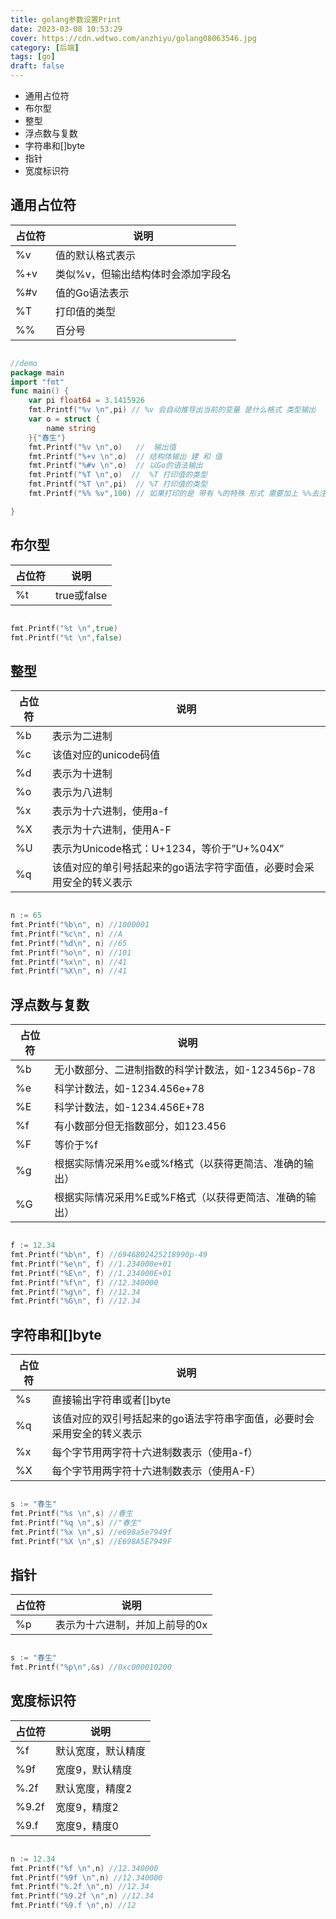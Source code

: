 ```yaml
---
title: golang参数设置Print
date: 2023-03-08 10:53:29
cover: https://cdn.wdtwo.com/anzhiyu/golang08063546.jpg
category: [后端]
tags: [go]
draft: false
---
```


- 通用占位符
- 布尔型
- 整型
- 浮点数与复数
- 字符串和[]byte
- 指针 
- 宽度标识符

<!--more-->

## 通用占位符

| 占位符 | 说明 |
|   --   |  -- |
| %v	 | 值的默认格式表示 |
| %+v | 	类似%v，但输出结构体时会添加字段名 |
| %#v | 	值的Go语法表示 |
| %T	 | 打印值的类型 |
| %%	 | 百分号 |

```go

//demo
package main
import "fmt"
func main() {
	var pi float64 = 3.1415926
	fmt.Printf("%v \n",pi) // %v 会自动推导出当前的变量 是什么格式 类型输出
	var o = struct {
		name string
	}{"春生"}
	fmt.Printf("%v \n",o)   //  输出值
	fmt.Printf("%+v \n",o)  // 结构体输出 建 和 值
	fmt.Printf("%#v \n",o)  // 以Go的语法输出
	fmt.Printf("%T \n",o)  //  %T 打印值的类型
	fmt.Printf("%T \n",pi)  // %T 打印值的类型
	fmt.Printf("%% %v",100) // 如果打印的是 带有 %的特殊 形式 需要加上 %%去注视特殊字符

}

```

## 布尔型

| 占位符 | 说明 |
|   --  |  -- |
| %t | true或false |

```go

fmt.Printf("%t \n",true)
fmt.Printf("%t \n",false)

```

## 整型

| 占位符 | 说明 |
|   --  |  -- |
| %b | 表示为二进制 |
| %c | 该值对应的unicode码值 |
| %d | 表示为十进制 |
| %o | 表示为八进制 |
| %x | 表示为十六进制，使用a-f |
| %X | 表示为十六进制，使用A-F |
| %U | 表示为Unicode格式：U+1234，等价于”U+%04X” |
| %q | 该值对应的单引号括起来的go语法字符字面值，必要时会采用安全的转义表示 |

```go

n := 65
fmt.Printf("%b\n", n) //1000001
fmt.Printf("%c\n", n) //A
fmt.Printf("%d\n", n) //65
fmt.Printf("%o\n", n) //101
fmt.Printf("%x\n", n) //41
fmt.Printf("%X\n", n) //41

```

## 浮点数与复数

| 占位符 | 说明 |
|   --  |  -- |
| %b | 无小数部分、二进制指数的科学计数法，如-123456p-78 |
| %e | 科学计数法，如-1234.456e+78 |
| %E | 科学计数法，如-1234.456E+78 |
| %f | 有小数部分但无指数部分，如123.456 |
| %F | 等价于%f |
| %g | 根据实际情况采用%e或%f格式（以获得更简洁、准确的输出） |
| %G | 根据实际情况采用%E或%F格式（以获得更简洁、准确的输出） |

```go

f := 12.34
fmt.Printf("%b\n", f) //6946802425218990p-49
fmt.Printf("%e\n", f) //1.234000e+01
fmt.Printf("%E\n", f) //1.234000E+01
fmt.Printf("%f\n", f) //12.340000
fmt.Printf("%g\n", f) //12.34
fmt.Printf("%G\n", f) //12.34

```

## 字符串和[]byte

| 占位符 | 说明 |
|   --  |  -- |
| %s | 直接输出字符串或者[]byte |
| %q | 该值对应的双引号括起来的go语法字符串字面值，必要时会采用安全的转义表示 |
| %x | 每个字节用两字符十六进制数表示（使用a-f） |
| %X | 每个字节用两字符十六进制数表示（使用A-F） |

```go

s := "春生"
fmt.Printf("%s \n",s) //春生 
fmt.Printf("%q \n",s) //"春生" 
fmt.Printf("%x \n",s) //e698a5e7949f                        
fmt.Printf("%X \n",s) //E698A5E7949F 

```

## 指针

| 占位符 | 说明 |
|   --  |  -- |
| %p | 表示为十六进制，并加上前导的0x |

```go

s := "春生"
fmt.Printf("%p\n",&s) //0xc000010200

```

## 宽度标识符

| 占位符 | 说明 |
|   --  |  -- |
| %f	| 默认宽度，默认精度 |
| %9f	| 宽度9，默认精度 |
| %.2f	| 默认宽度，精度2 |
| %9.2f	| 宽度9，精度2 |
| %9.f	| 宽度9，精度0 |

```go

n := 12.34
fmt.Printf("%f \n",n) //12.340000 
fmt.Printf("%9f \n",n) //12.340000 
fmt.Printf("%.2f \n",n) //12.34 
fmt.Printf("%9.2f \n",n) //12.34
fmt.Printf("%9.f \n",n) //12

```






